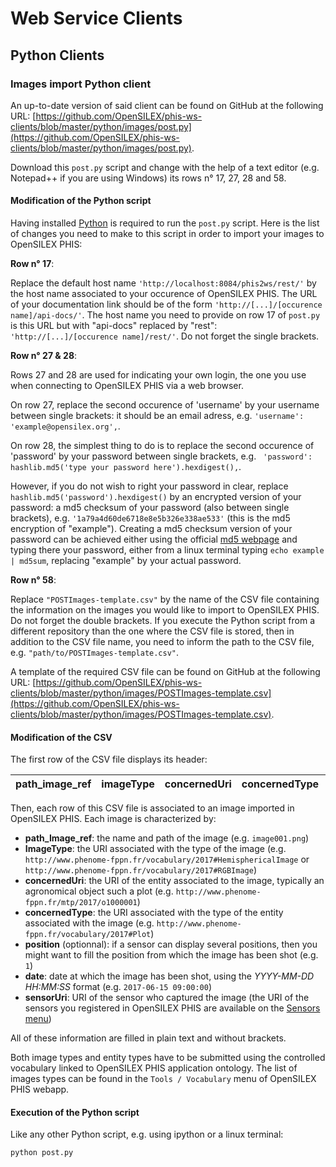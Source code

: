 # Web Service Clients

## Python Clients

### Images import Python client

An up-to-date version of said client can be found on GitHub at the following URL: [https://github.com/OpenSILEX/phis-ws-clients/blob/master/python/images/post.py](https://github.com/OpenSILEX/phis-ws-clients/blob/master/python/images/post.py).

Download this `post.py` script and change with the help of a text editor (e.g. Notepad++ if you are using Windows) its rows n° 17, 27, 28 and 58.

#### Modification of the Python script
Having installed [Python](https://www.python.org/) is required to run the `post.py` script.
Here is the list of changes you need to make to this script in order to import your images to OpenSILEX PHIS:

**Row n° 17**:

Replace the default host name `'http://localhost:8084/phis2ws/rest/'` by the host name associated to your occurence of OpenSILEX PHIS.
The URL of your documentation link should be of the form `'http://[...]/[occurence name]/api-docs/'`. The host name you need to provide on row 17 of `post.py` is this URL but with "api-docs" replaced by "rest": `'http://[...]/[occurence name]/rest/'`.
Do not forget the single brackets.

**Row n° 27 & 28**:

Rows 27 and 28 are used for indicating your own login, the one you use when connecting to OpenSILEX PHIS via a web browser.

On row 27, replace the second occurence of 'username' by your username between single brackets: it should be an email adress, e.g. `'username': 'example@opensilex.org',`.

On row 28, the simplest thing to do is to replace the second occurence of 'password' by your password between single brackets, e.g. ` 'password': hashlib.md5('type your password here').hexdigest(),`.

However, if you do not wish to right your password in clear, replace `hashlib.md5('password').hexdigest()` by an encrypted version of your password: a md5 checksum of your password (also between single brackets), e.g. `'1a79a4d60de6718e8e5b326e338ae533'` (this is the md5 encryption of "example").
Creating a md5 checksum version of your password can be achieved either using the official [md5 webpage](https://www.md5.fr/) and typing there your password, either from a linux terminal typing `echo example | md5sum`, replacing "example" by your actual password.

**Row n° 58**:

Replace `"POSTImages-template.csv"` by the name of the CSV file containing the information on the images you would like to import to OpenSILEX PHIS.
Do not forget the double brackets.
If you execute the Python script from a different repository than the one where the CSV file is stored, then in addition to the CSV file name, you need to inform the path to the CSV file, e.g. `"path/to/POSTImages-template.csv"`.

A template of the required CSV file can be found on GitHub at the following URL: [https://github.com/OpenSILEX/phis-ws-clients/blob/master/python/images/POSTImages-template.csv](https://github.com/OpenSILEX/phis-ws-clients/blob/master/python/images/POSTImages-template.csv).

#### Modification of the CSV

The first row of the CSV file displays its header:

| path_image_ref     | imageType     | concernedUri     | concernedType     | position    | date     |  sensorUri   |
| :------------- | :------------- | :------------- | :------------- | :------------- | :------------- | :------------- |

Then, each row of this CSV file is associated to an image imported in OpenSILEX PHIS.
Each image is characterized by:

- **path_Image_ref**: the name and path of the image (e.g. `image001.png`)
- **ImageType**: the URI associated with the type of the image (e.g. `http://www.phenome-fppn.fr/vocabulary/2017#HemisphericalImage` or `http://www.phenome-fppn.fr/vocabulary/2017#RGBImage`)
- **concernedUri**: the URI of the entity associated to the image, typically an agronomical object such a plot (e.g. `http://www.phenome-fppn.fr/mtp/2017/o1000001`)
- **concernedType**: the URI associated with the type of the entity associated with the image (e.g. `http://www.phenome-fppn.fr/vocabulary/2017#Plot`)
- **position** (optionnal): if a sensor can display several positions, then you might want to fill the position from which the image has been shot (e.g. `1`)
- **date**: date at which the image has been shot, using the *YYYY-MM-DD HH:MM:SS* format (e.g. `2017-06-15 09:00:00`)
- **sensorUri**: URI of the sensor who captured the image (the URI of the sensors you registered in OpenSILEX PHIS are available on the [Sensors menu](../phis-docs-community/experimental-organization/#sensor))

All of these information are filled in plain text and without brackets.

Both image types and entity types have to be submitted using the controlled vocabulary linked to OpenSILEX PHIS application ontology.
The list of images types can be found in the `Tools / Vocabulary` menu of OpenSILEX PHIS webapp.

#### Execution of the Python script
Like any other Python script, e.g. using ipython or a linux terminal:

```
python post.py
```
